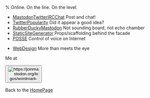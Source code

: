 % Online. On the line. On the level.

- [MastodonTwitterIRCChat](MastodonTwitterIRCChat.html) Post and chat!
- [TwitterPopularity](TwitterPopularity.html) Did it appear a good idea?
- [RubberDuckyMastodon](RubberDuckyMastodon.html) Not sounding board, not echo chamber
- [StaticSiteGenerator](StaticSiteGenerator.html) Props/scaffolding behind the facade
- [POSSE](POSSE.html) Control of voice on Internet

* [WebDesign](WebDesign.html) More than meets the eye

Me at
    <form action='https://mastodon.sdf.org/@drbean'>
    <button type='submit' class='btn'>
    <img src='./mastodon.svg'
        alt='https://joinmastodon.org/logos/wordmark-black-text.svg'
        style='width:100px;height:50px'/>
    </button></form>
    
Back to the [HomePage](HomePage.html)
